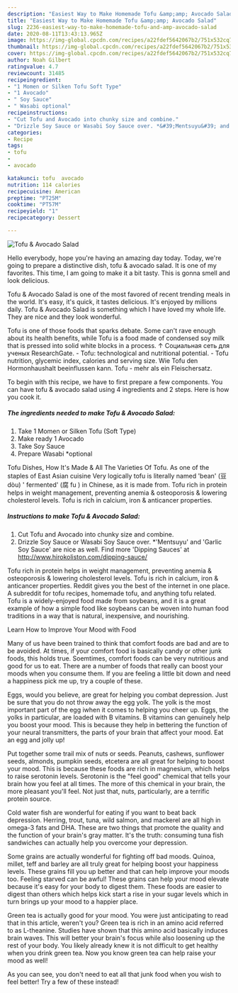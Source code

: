 ```yaml
---
description: "Easiest Way to Make Homemade Tofu &amp;amp; Avocado Salad"
title: "Easiest Way to Make Homemade Tofu &amp;amp; Avocado Salad"
slug: 2236-easiest-way-to-make-homemade-tofu-and-amp-avocado-salad
date: 2020-08-11T13:43:13.965Z
image: https://img-global.cpcdn.com/recipes/a22fdef5642067b2/751x532cq70/tofu-avocado-salad-recipe-main-photo.jpg
thumbnail: https://img-global.cpcdn.com/recipes/a22fdef5642067b2/751x532cq70/tofu-avocado-salad-recipe-main-photo.jpg
cover: https://img-global.cpcdn.com/recipes/a22fdef5642067b2/751x532cq70/tofu-avocado-salad-recipe-main-photo.jpg
author: Noah Gilbert
ratingvalue: 4.7
reviewcount: 31485
recipeingredient:
- "1 Momen or Silken Tofu Soft Type"
- "1 Avocado"
- " Soy Sauce"
- " Wasabi optional"
recipeinstructions:
- "Cut Tofu and Avocado into chunky size and combine."
- "Drizzle Soy Sauce or Wasabi Soy Sauce over. *&#39;Mentsuyu&#39; and &#39;Garlic Soy Sauce&#39; are nice as well. Find more &#39;Dipping Sauces&#39; at http://www.hirokoliston.com/dipping-sauce/"
categories:
- Recipe
tags:
- tofu
- 
- avocado

katakunci: tofu  avocado 
nutrition: 114 calories
recipecuisine: American
preptime: "PT25M"
cooktime: "PT57M"
recipeyield: "1"
recipecategory: Dessert

---
```



![Tofu &amp; Avocado Salad](https://img-global.cpcdn.com/recipes/a22fdef5642067b2/751x532cq70/tofu-avocado-salad-recipe-main-photo.jpg)

Hello everybody, hope you're having an amazing day today. Today, we're going to prepare a distinctive dish, tofu &amp; avocado salad. It is one of my favorites. This time, I am going to make it a bit tasty. This is gonna smell and look delicious.

Tofu &amp; Avocado Salad is one of the most favored of recent trending meals in the world. It's easy, it's quick, it tastes delicious. It's enjoyed by millions daily. Tofu &amp; Avocado Salad is something which I have loved my whole life. They are nice and they look wonderful.

Tofu is one of those foods that sparks debate. Some can&#39;t rave enough about its health benefits, while Tofu is a food made of condensed soy milk that is pressed into solid white blocks in a process. ↑ Cоциальная сеть для ученых ResearchGate. - Tofu: technological and nutritional potential. - Tofu nutrition, glycemic index, calories and serving size. Wie Tofu den Hormonhaushalt beeinflussen kann. Tofu - mehr als ein Fleischersatz.


To begin with this recipe, we have to first prepare a few components. You can have tofu &amp; avocado salad using 4 ingredients and 2 steps. Here is how you cook it.

<!--inarticleads1-->

##### The ingredients needed to make Tofu &amp; Avocado Salad:

1. Take 1 Momen or Silken Tofu (Soft Type)
1. Make ready 1 Avocado
1. Take  Soy Sauce
1. Prepare  Wasabi *optional


Tofu Dishes, How It&#39;s Made &amp; All The Varieties Of Tofu. As one of the staples of East Asian cuisine Very logically tofu is literally named &#39;bean&#39; (豆 dòu) &#39; fermented&#39; (腐 fu ) in Chinese, as it is made from. Tofu rich in protein helps in weight management, preventing anemia &amp; osteoporosis &amp; lowering cholesterol levels. Tofu is rich in calcium, iron &amp; anticancer properties. 

<!--inarticleads2-->

##### Instructions to make Tofu &amp; Avocado Salad:

1. Cut Tofu and Avocado into chunky size and combine.
1. Drizzle Soy Sauce or Wasabi Soy Sauce over. *&#39;Mentsuyu&#39; and &#39;Garlic Soy Sauce&#39; are nice as well. Find more &#39;Dipping Sauces&#39; at http://www.hirokoliston.com/dipping-sauce/


Tofu rich in protein helps in weight management, preventing anemia &amp; osteoporosis &amp; lowering cholesterol levels. Tofu is rich in calcium, iron &amp; anticancer properties. Reddit gives you the best of the internet in one place. A subreddit for tofu recipes, homemade tofu, and anything tofu related. Tofu is a widely-enjoyed food made from soybeans, and it is a great example of how a simple food like soybeans can be woven into human food traditions in a way that is natural, inexpensive, and nourishing. 

Learn How to Improve Your Mood with Food


Many of us have been trained to think that comfort foods are bad and are to be avoided. At times, if your comfort food is basically candy or other junk foods, this holds true. Soemtimes, comfort foods can be very nutritious and good for us to eat. There are a number of foods that really can boost your moods when you consume them. If you are feeling a little bit down and need a happiness pick me up, try a couple of these.

Eggs, would you believe, are great for helping you combat depression. Just be sure that you do not throw away the egg yolk. The yolk is the most important part of the egg iwhen it comes to helping you cheer up. Eggs, the yolks in particular, are loaded with B vitamins. B vitamins can genuinely help you boost your mood. This is because they help in bettering the function of your neural transmitters, the parts of your brain that affect your mood. Eat an egg and jolly up!

Put together some trail mix of nuts or seeds. Peanuts, cashews, sunflower seeds, almonds, pumpkin seeds, etcetera are all great for helping to boost your mood. This is because these foods are rich in magnesium, which helps to raise serotonin levels. Serotonin is the "feel good" chemical that tells your brain how you feel at all times. The more of this chemical in your brain, the more pleasant you'll feel. Not just that, nuts, particularly, are a terrific protein source.

Cold water fish are wonderful for eating if you want to beat back depression. Herring, trout, tuna, wild salmon, and mackerel are all high in omega-3 fats and DHA. These are two things that promote the quality and the function of your brain's gray matter. It's the truth: consuming tuna fish sandwiches can actually help you overcome your depression. 

Some grains are actually wonderful for fighting off bad moods. Quinoa, millet, teff and barley are all truly great for helping boost your happiness levels. These grains fill you up better and that can help improve your moods too. Feeling starved can be awful! These grains can help your mood elevate because it's easy for your body to digest them. These foods are easier to digest than others which helps kick start a rise in your sugar levels which in turn brings up your mood to a happier place.

Green tea is actually good for your mood. You were just anticipating to read that in this article, weren't you? Green tea is rich in an amino acid referred to as L-theanine. Studies have shown that this amino acid basically induces brain waves. This will better your brain's focus while also loosening up the rest of your body. You likely already knew it is not difficult to get healthy when you drink green tea. Now you know green tea can help raise your mood as well!

As you can see, you don't need to eat all that junk food when you wish to feel better! Try a few of these instead!

